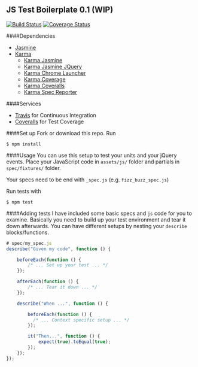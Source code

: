 ## JS Test Boilerplate 0.1 (WIP)
[![Build Status](https://travis-ci.org/CraftAcademy/karma-jquery-jasmine_boilerplate.svg?branch=master)](https://travis-ci.org/CraftAcademy/karma-jquery-jasmine_boilerplate)
[![Coverage Status](https://coveralls.io/repos/github/CraftAcademy/karma-jquery-jasmine_boilerplate/badge.svg?branch=master)](https://coveralls.io/github/CraftAcademy/karma-jquery-jasmine_boilerplate?branch=master)

####Dependencies
* [Jasmine](https://github.com/jasmine/jasmine)
* [Karma](https://github.com/karma-runner/karma)
  - [Karma Jasmine](https://github.com/karma-runner/karma-jasmine)
  - [Karma Jasmine JQuery](https://github.com/bessdsv/karma-jasmine-jquery)
  - [Karma Chrome Launcher](https://github.com/karma-runner/karma-chrome-launcher)
  - [Karma Coverage](https://github.com/karma-runner/karma-coverage)
  - [Karma Coveralls](https://github.com/caitp/karma-coveralls)
  - [Karma Spec Reporter](https://github.com/mlex/karma-spec-reporter)

####Services
* [Travis](https://travis-ci.org/) for Continuous Integration
* [Coveralls](https://coveralls.io/) for Test Coverage

####Set up
Fork or download this repo.
Run
```
$ npm install
```

####Usage
You can use this setup to test your units and your jQuery events. Place your JavaScript code in `assets/js/` folder and partials in `spec/fixtures/` folder.

Your specs need to be end with `_spec.js` (e.g. `fizz_buzz_spec.js`)

Run tests with
```
$ npm test
```

####Adding tests
I have included some basic specs and `js` code for you to examine. Basically you need to build up your test environment and tear it down afterwards.
You can have different setups by nesting your `describe` blocks/functions.

```javascript
# spec/my_spec.js
describe("Given my code", function () {

	beforeEach(function () {
		/* ... Set up your test ... */
	});

	afterEach(function () {
		/* ... Tear it down ... */
	});

	describe("When ...", function () {

		beforeEach(function () {
		  /* ... Context specific setup ... */
		});

		it("Then...", function () {
			expect(true).toEqual(true);
		});
	});
});

